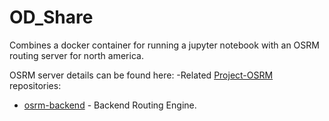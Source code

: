 # OD_Share
Combines a docker container for running a jupyter notebook with an OSRM routing server for north america.  

OSRM server details can be found here:
-Related [Project-OSRM](https://github.com/Project-OSRM) repositories:
- [osrm-backend](https://github.com/Project-OSRM/osrm-backend) - Backend Routing Engine.

